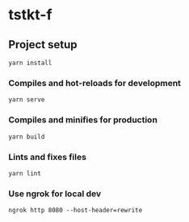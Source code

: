 # tstkt-f

## Project setup
```
yarn install
```

### Compiles and hot-reloads for development
```
yarn serve
```

### Compiles and minifies for production
```
yarn build
```

### Lints and fixes files
```
yarn lint
```

### Use ngrok for local dev
```
ngrok http 8080 --host-header=rewrite
```
